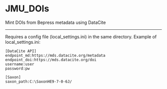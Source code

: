 # JMU_DOIs
Mint DOIs from Bepress metadata using DataCite

---

Requires a config file (local_settings.ini) in the same directory. Example of local_settings.ini:
```
[DataCite API]
endpoint_md:https://mds.datacite.org/metadata
endpoint_doi:https://mds.datacite.org/doi
username:user
password:pw

[Saxon]
saxon_path:C:\SaxonHE9-7-0-6J/
```
